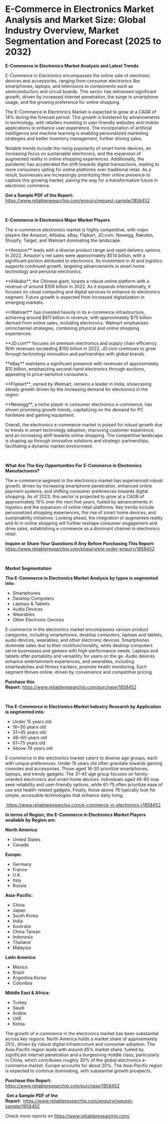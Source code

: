 <p><h1>E-Commerce in Electronics Market Analysis and Market Size: Global Industry Overview, Market Segmentation and Forecast (2025 to 2032)</h1></p><p><strong>E-Commerce in Electronics Market Analysis and Latest Trends</strong></p>
<p><p>E-Commerce in Electronics encompasses the online sale of electronic devices and accessories, ranging from consumer electronics like smartphones, laptops, and televisions to components such as semiconductors and circuit boards. This sector has witnessed significant growth, driven by increased internet penetration, the surge in smartphone usage, and the growing preference for online shopping. </p><p>The E-Commerce in Electronics Market is expected to grow at a CAGR of 14% during the forecast period. This growth is bolstered by advancements in technology, with retailers investing in user-friendly websites and mobile applications to enhance user experience. The incorporation of artificial intelligence and machine learning is enabling personalized marketing strategies and better inventory management, further driving sales.</p><p>Notable trends include the rising popularity of smart home devices, an increasing focus on sustainable electronics, and the expansion of augmented reality in online shopping experiences. Additionally, the pandemic has accelerated the shift towards digital transactions, leading to more consumers opting for online platforms over traditional retail. As a result, businesses are increasingly prioritizing their online presence to capture this growing market, paving the way for a transformative future in electronic commerce.</p></p>
<p><strong>Get a Sample PDF of the Report:&nbsp;</strong> <a href="https://www.reliableresearchiq.com/enquiry/request-sample/1858452?utm_campaign=3252&utm_medium=2&utm_source=Github&utm_content=ia&utm_term=11032025&utm_id=e-commerce-in-electronics">https://www.reliableresearchiq.com/enquiry/request-sample/1858452</a></p>
<p>&nbsp;</p>
<p><strong>E-Commerce in Electronics Major Market Players</strong></p>
<p><p>The e-commerce electronics market is highly competitive, with major players like Amazon, Alibaba, eBay, Flipkart, JD.com, Newegg, Rakuten, Shopify, Target, and Walmart dominating the landscape. </p><p>**Amazon** leads with a diverse product range and rapid delivery options. In 2022, Amazon's net sales were approximately $514 billion, with a significant portion attributed to electronics. Its investment in AI and logistics supports continued growth, targeting advancements in smart home technology and personal electronics.</p><p>**Alibaba**, the Chinese giant, boasts a robust online platform with a revenue of around $109 billion in 2022. As it expands internationally, it focuses on cloud computing and digital services to enhance its electronics segment. Future growth is expected from increased digitalization in emerging markets.</p><p>**Walmart** has invested heavily in its e-commerce infrastructure, achieving around $611 billion in revenue, with approximately $75 billion derived from online sales, including electronics. Walmart emphasizes omnichannel strategies, combining physical and online shopping experiences.</p><p>**JD.com** focuses on premium electronics and supply chain efficiency. With revenues exceeding $150 billion in 2022, JD.com continues to grow through technology innovation and partnerships with global brands.</p><p>**eBay** maintains a significant presence with revenues of approximately $10 billion, emphasizing second-hand electronics through auctions, appealing to price-sensitive consumers.</p><p>**Flipkart**, owned by Walmart, remains a leader in India, showcasing steady growth driven by the increasing demand for electronics in the region.</p><p>**Newegg**, a niche player in consumer electronics e-commerce, has shown promising growth trends, capitalizing on the demand for PC hardware and gaming equipment.</p><p>Overall, the electronics e-commerce market is poised for robust growth due to trends in smart technology adoption, improving customer experience, and an increasing shift towards online shopping. The competitive landscape is shaping up through innovative solutions and strategic partnerships, facilitating a dynamic market environment.</p></p>
<p>&nbsp;</p>
<p><strong>What Are The Key Opportunities For E-Commerce in Electronics Manufacturers?</strong></p>
<p><p>The e-commerce segment in the electronics market has experienced robust growth, driven by increasing smartphone penetration, enhanced online payment systems, and shifting consumer preferences towards digital shopping. As of 2023, this sector is projected to grow at a CAGR of approximately 15% over the next five years, fueled by advancements in logistics and the expansion of online retail platforms. Key trends include personalized shopping experiences, the rise of smart home devices, and sustainability initiatives. Looking ahead, the integration of augmented reality and AI in online shopping will further reshape consumer engagement and drive sales, establishing e-commerce as a dominant channel in electronics retail.</p></p>
<p><strong>Inquire or Share Your Questions If Any Before Purchasing This Report:</strong> <a href="https://www.reliableresearchiq.com/enquiry/pre-order-enquiry/1858452?utm_campaign=3252&utm_medium=2&utm_source=Github&utm_content=ia&utm_term=11032025&utm_id=e-commerce-in-electronics">https://www.reliableresearchiq.com/enquiry/pre-order-enquiry/1858452</a></p>
<p>&nbsp;</p>
<p><strong>Market Segmentation</strong></p>
<p><strong>The E-Commerce in Electronics Market Analysis by types is segmented into:</strong></p>
<p><ul><li>Smartphones</li><li>Desktop Computers</li><li>Laptops & Tablets</li><li>Audio Devices</li><li>Wearables</li><li>Other Electronic Devices</li></ul></p>
<p><p>E-commerce in the electronics market encompasses various product categories, including smartphones, desktop computers, laptops and tablets, audio devices, wearables, and other electronic devices. Smartphones dominate sales due to their multifunctionality, while desktop computers serve businesses and gamers with high-performance needs. Laptops and tablets offer portability and versatility for users on the go. Audio devices enhance entertainment experiences, and wearables, including smartwatches and fitness trackers, promote health monitoring. Each segment thrives online, driven by convenience and competitive pricing.</p></p>
<p><strong>Purchase this Report:&nbsp;</strong><a href="https://www.reliableresearchiq.com/purchase/1858452?utm_campaign=3252&utm_medium=2&utm_source=Github&utm_content=ia&utm_term=11032025&utm_id=e-commerce-in-electronics">https://www.reliableresearchiq.com/purchase/1858452</a></p>
<p>&nbsp;</p>
<p><strong>The E-Commerce in Electronics Market Industry Research by Application is segmented into:</strong></p>
<p><ul><li>Under 15 years old</li><li>16~30 years old</li><li>31~45 years old</li><li>46~60 years old</li><li>61~75 years old</li><li>Above 76 years old</li></ul></p>
<p><p>E-commerce in the electronics market caters to diverse age groups, each with unique preferences. Under 15 years old often gravitate towards gaming consoles and accessories. Those aged 16-30 prioritize smartphones, laptops, and trendy gadgets. The 31-45 age group focuses on family-oriented electronics and smart home devices. Individuals aged 46-60 may seek reliability and user-friendly options, while 61-75 often prioritize ease of use and health-related gadgets. Finally, those above 76 typically look for simple, accessible technologies that enhance daily living.</p></p>
<p><a href="https://www.reliableresearchiq.com/e-commerce-in-electronics-r1858452?utm_campaign=3252&utm_medium=2&utm_source=Github&utm_content=ia&utm_term=11032025&utm_id=e-commerce-in-electronics">&nbsp;https://www.reliableresearchiq.com/e-commerce-in-electronics-r1858452</a></p>
<p><strong>In terms of Region, the E-Commerce in Electronics Market Players available by Region are:</strong></p>
<p>
    <p> <strong> North America: </strong>
        <ul>
            <li>United States</li>
            <li>Canada</li>
        </ul>
        </p> 
    <p> <strong> Europe: </strong>
        <ul>
            <li>Germany</li>
            <li>France</li>
            <li>U.K.</li>
            <li>Italy</li>
            <li>Russia</li>
        </ul>
        </p> 
    <p> <strong> Asia-Pacific: </strong>
        <ul>
            <li>China</li>
            <li>Japan</li>
            <li>South Korea</li>
            <li>India</li>
            <li>Australia</li>
            <li>China Taiwan</li>
            <li>Indonesia</li>
            <li>Thailand</li>
            <li>Malaysia</li>
        </ul>
        </p> 
    <p> <strong> Latin America: </strong>
        <ul>
            <li>Mexico</li>
            <li>Brazil</li>
            <li>Argentina Korea</li>
            <li>Colombia</li>
        </ul>
        </p> 
    <p> <strong> Middle East & Africa: </strong>
        <ul>
            <li>Turkey</li>
            <li>Saudi</li>
            <li>Arabia</li>
            <li>UAE</li>
            <li>Korea</li>
        </ul>
    </p>
    </p>
<p><p>The growth of e-commerce in the electronics market has been substantial across key regions. North America holds a market share of approximately 25%, driven by robust digital infrastructure and consumer adoption. The Asia-Pacific region leads with around 45% market share, fueled by significant internet penetration and a burgeoning middle class, particularly in China, which contributes roughly 30% of the global electronics e-commerce market. Europe accounts for about 20%. The Asia-Pacific region is expected to continue dominating, with substantial growth prospects.</p></p>
<p><strong>Purchase this Report: </strong><a href="https://www.reliableresearchiq.com/purchase/1858452?utm_campaign=3252&utm_medium=2&utm_source=Github&utm_content=ia&utm_term=11032025&utm_id=e-commerce-in-electronics">https://www.reliableresearchiq.com/purchase/1858452</a></p>
<p>&nbsp;<strong>Get a Sample PDF of the Report:&nbsp;&nbsp;</strong><a href="https://www.reliableresearchiq.com/enquiry/request-sample/1858452?utm_campaign=3252&utm_medium=2&utm_source=Github&utm_content=ia&utm_term=11032025&utm_id=e-commerce-in-electronics">https://www.reliableresearchiq.com/enquiry/request-sample/1858452</a></p>
<p><strong></strong></p>
<p>Check more reports on <a href="https://www.reliableresearchiq.com/?utm_campaign=3252&utm_medium=2&utm_source=Github&utm_content=ia&utm_term=11032025&utm_id=e-commerce-in-electronics">https://www.reliableresearchiq.com/</a></p>